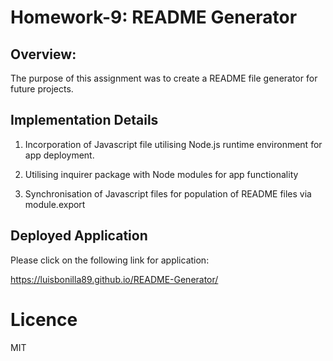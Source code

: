 # Homework-9: README Generator

## Overview:

The purpose of this assignment was to create a README file generator for future projects.

## Implementation Details

1. Incorporation of Javascript file utilising Node.js runtime environment for app deployment.

2. Utilising inquirer package with Node modules for app functionality

3. Synchronisation of Javascript files for population of README files via module.export

## Deployed Application

Please click on the following link for application:

https://luisbonilla89.github.io/README-Generator/

# Licence

MIT
